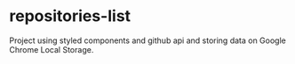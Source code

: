 # repositories-list

Project using styled components and github api and storing data on Google Chrome Local Storage.
